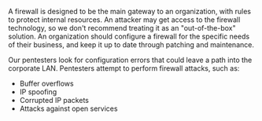A firewall is designed to be the main gateway to an organization, with rules to protect internal resources. An attacker may get access to the firewall technology, so we don't recommend treating it as an "out-of-the-box" solution. An organization should configure a firewall for the specific needs of their business, and keep it up to date through patching and maintenance.

Our pentesters look for configuration errors that could leave a path into the corporate LAN. Pentesters attempt to perform firewall attacks, such as:

- Buffer overflows
- IP spoofing
- Corrupted IP packets
- Attacks against open services